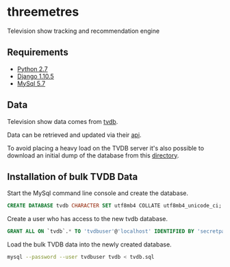 # threemetres
Television show tracking and recommendation engine

## Requirements
* [Python 2.7](https://www.python.org/)
* [Django 1.10.5](https://www.djangoproject.com/)
* [MySql 5.7](https://www.mysql.com/)

## Data
Television show data comes from [tvdb](http://thetvdb.com/).

Data can be retrieved and updated via their
[api](https://api.thetvdb.com/swagger).

To avoid placing a heavy load on the TVDB server it's also possible to download
an initial dump of the database from this [directory](http://hero6.com/tvdb/).

## Installation of bulk TVDB Data
Start the MySql command line console and create the database.

```sql
CREATE DATABASE tvdb CHARACTER SET utf8mb4 COLLATE utf8mb4_unicode_ci;
```

Create a user who has access to the new tvdb database.

```sql
GRANT ALL ON `tvdb`.* TO 'tvdbuser'@'localhost' IDENTIFIED BY 'secretpassword';
```

Load the bulk TVDB data into the newly created database.

```bash
mysql --password --user tvdbuser tvdb < tvdb.sql
```
